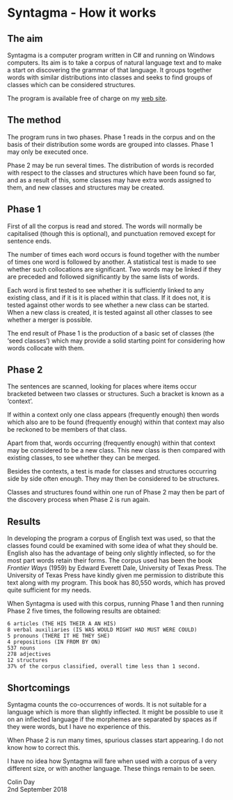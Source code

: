 # Syntagma - How it works

## The aim
Syntagma is a computer program written in C# and running on Windows computers. Its aim is to take a corpus of natural language text and to make a start on discovering the grammar of that language. It groups together words with similar distributions into classes and seeks to find groups of classes which can be considered structures.

The program is available free of charge on my [web site](http://www.colinday.co.uk/downloads).

## The method
The program runs in two phases. Phase 1 reads in the corpus and on the basis of their distribution some words are grouped into classes. Phase 1 may only be executed once.

Phase 2 may be run several times. The distribution of words is recorded with respect to the classes and structures which have been found so far, and as a result of this, some classes may have extra words assigned to them, and new classes and structures may be created.

## Phase 1
First of all the corpus is read and stored. The words will normally be capitalised (though this is optional), and punctuation removed except for sentence ends.

The number of times each word occurs is found together with the number of times one word is followed by another. A statistical test is made to see whether such collocations are significant. Two words may be linked if they are preceded and followed significantly by the same lists of words.

Each word is first tested to see whether it is sufficiently linked to any existing class, and if it is it is placed within that class. If it does not, it is tested against other words to see whether a new class can be started. When a new class is created, it is tested against all other classes to see whether a merger is possible.

The end result of Phase 1 is the production of a basic set of classes (the ‘seed classes’) which may provide a solid starting point for considering how words collocate with them. 

## Phase 2
The sentences are scanned, looking for places where items occur bracketed between two classes or structures. Such a bracket is known as a ‘context’.

If within a context only one class appears (frequently enough) then words which also are to be found (frequently enough) within that context may also be reckoned to be members of that class.

Apart from that, words occurring (frequently enough) within that context may be considered to be a new class. This new class is then compared with existing classes, to see whether they can be merged.

Besides the contexts, a test is made for classes and structures occurring side by side often enough. They may then be considered to be structures.

Classes and structures found within one run of Phase 2 may then be part of the discovery process when Phase 2 is run again.

## Results
In developing the program a corpus of English text was used, so that the classes found could be examined with some idea of what they should be. English also has the advantage of being only slightly inflected, so for the most part words retain their forms. The corpus used has been the book *Frontier Ways* (1959) by Edward Everett Dale, University of Texas Press. The University of Texas Press have kindly given me permission to distribute this text along with my program. This book has 80,550 words, which has proved quite sufficient for my needs.

When Syntagma is used with this corpus, running Phase 1 and then running Phase 2 five times, the following results are obtained:
```
6 articles (THE HIS THEIR A AN HIS)
8 verbal auxiliaries (IS WAS WOULD MIGHT HAD MUST WERE COULD)
5 pronouns (THERE IT HE THEY SHE)
4 prepositions (IN FROM BY ON)
537 nouns
278 adjectives
12 structures
37% of the corpus classified, overall time less than 1 second.
```

## Shortcomings
Syntagma counts the co-occurrences of words. It is not suitable for a language which is more than slightly inflected. It might be possible to use it on an inflected language if the morphemes are separated by spaces as if they were words, but I have no experience of this.

When Phase 2 is run many times, spurious classes start appearing. I do not know how to correct this.

I have no idea how Syntagma will fare when used with a corpus of a very different size, or with another language. These things remain to be seen.

Colin Day  
2nd September 2018
